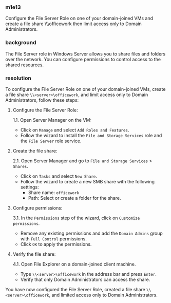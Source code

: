 ### m1e13

<p>Configure the File Server Role on one of your domain-joined VMs and create a file share \\<server>\officework then limit access only to Domain Administrators.</p>

### background

<p>The File Server role in Windows Server allows you to share files and folders over the network. You can configure permissions to control access to the shared resources.</p>

### resolution

To configure the File Server Role on one of your domain-joined VMs, create a file share `\\<server>\officework`, and limit access only to Domain Administrators, follow these steps:

1. Configure the File Server Role:

   1.1. Open Server Manager on the VM:
   - Click on `Manage` and select `Add Roles and Features`.
   - Follow the wizard to install the `File and Storage Services` role and the `File Server` role service.

2. Create the file share:

   2.1. Open Server Manager and go to `File and Storage Services` > `Shares`.
   - Click on `Tasks` and select `New Share`.
   - Follow the wizard to create a new SMB share with the following settings:
     - Share name: `officework`
     - Path: Select or create a folder for the share.

3. Configure permissions:

   3.1. In the `Permissions` step of the wizard, click on `Customize permissions`.
   - Remove any existing permissions and add the `Domain Admins` group with `Full Control` permissions.
   - Click `OK` to apply the permissions.

4. Verify the file share:

   4.1. Open File Explorer on a domain-joined client machine.
   - Type `\\<server>\officework` in the address bar and press `Enter`.
   - Verify that only Domain Administrators can access the share.

You have now configured the File Server Role, created a file share `\\<server>\officework`, and limited access only to Domain Administrators.